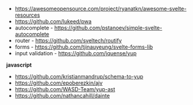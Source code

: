 - https://awesomeopensource.com/project/ryanatkn/awesome-svelte-resources
- https://github.com/lukeed/pwa
- autocomplete - https://github.com/pstanoev/simple-svelte-autocomplete
- router - https://github.com/sveltech/routify
- forms - https://github.com/tjinauyeung/svelte-forms-lib
- input validation - https://github.com/jquense/yup

**javascript**

- https://github.com/kristianmandrup/schema-to-yup
- https://github.com/epoberezkin/ajv
- https://github.com/WASD-Team/yup-ast
- https://github.com/nathancahill/dainte

